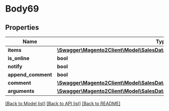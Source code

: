 # Body69

## Properties
Name | Type | Description | Notes
------------ | ------------- | ------------- | -------------
**items** | [**\Swagger\Magento2Client\Model\SalesDataCreditmemoItemCreationInterface[]**](SalesDataCreditmemoItemCreationInterface.md) |  | [optional] 
**is_online** | **bool** |  | [optional] 
**notify** | **bool** |  | [optional] 
**append_comment** | **bool** |  | [optional] 
**comment** | [**\Swagger\Magento2Client\Model\SalesDataCreditmemoCommentCreationInterface**](SalesDataCreditmemoCommentCreationInterface.md) |  | [optional] 
**arguments** | [**\Swagger\Magento2Client\Model\SalesDataCreditmemoCreationArgumentsInterface**](SalesDataCreditmemoCreationArgumentsInterface.md) |  | [optional] 

[[Back to Model list]](../README.md#documentation-for-models) [[Back to API list]](../README.md#documentation-for-api-endpoints) [[Back to README]](../README.md)


